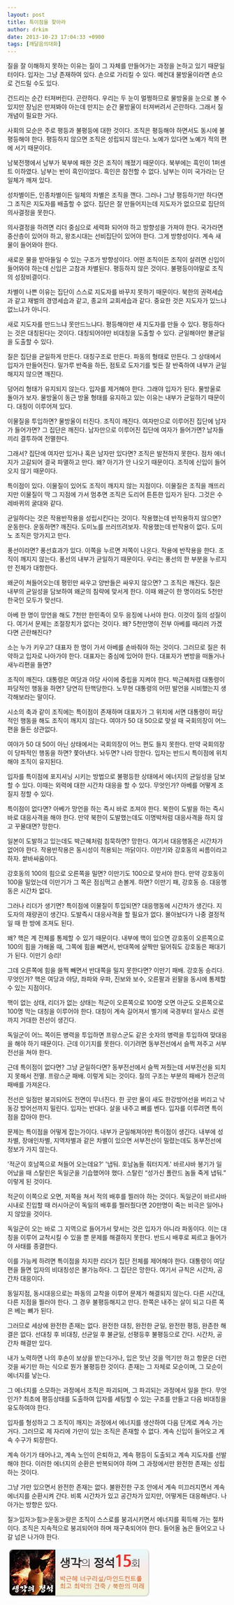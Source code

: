 ```yaml
---
layout: post
title: 특이점을 찾아라
author: drkim
date: 2013-10-23 17:04:33 +0900
tags: [깨달음의대화]
---
```

질을 잘 이해하지 못하는 이유는 질이 그 자체를 만들어가는 과정을 논하고 있기 때문일 터이다. 입자는 그냥 존재하여 있다. 손으로 가리킬 수 있다. 예컨대 물방울이라면 손으로 건드릴 수도 있다.


  


건드리는 순간 터져버린다. 곤란하다. 우리는 두 눈이 멀쩡하므로 물방울을 눈으로 볼 수 있지만 장님은 만져봐야 아는데 만지는 순간 물방울이 터져버려서 곤란하다. 그래서 질 개념이 필요한 거다. 


  


사회의 모순은 주로 평등과 불평등에 대한 것이다. 조직은 평등해야 하면서도 동시에 불평등해야 한다. 평등하지 않으면 조직은 성립되지 않는다. 노예가 있다면 노예가 적의 편에 서기 때문이다. 


  


남북전쟁에서 남부가 북부에 패한 것은 조직이 깨졌기 때문이다. 북부에는 흑인이 1퍼센트 이하였다. 남부는 반이 흑인이었다. 흑인은 참전할 수 없다. 남부는 이미 국가라는 단일체가 깨져 있다. 


  


성차별이든, 인종차별이든 일체의 차별은 조직을 깬다. 그러나 그냥 평등하기만 하다면 그 조직은 지도자를 배출할 수 없다. 집단은 잘 만들어지는데 지도자가 없으므로 집단의 의사결정을 못한다. 


  


의사결정을 하려면 리더 중심으로 세력화 되어야 하고 방향성을 가져야 한다. 국가라면 중산층이 있어야 하고, 왕조시대는 선비집단이 있어야 한다. 그게 방향성이다. 계속 새 물이 들어와야 한다.


  


새로운 물을 받아들일 수 있는 구조가 방향성이다. 어떤 조직이든 조직이 살려면 신입이 들어와야 하는데 신입은 고참과 차별된다. 평등하지 않은 것이다. 불평등이야말로 조직의 성장비결이다. 


  


차별이 나쁜 이유는 집단이 스스로 지도자를 바꾸지 못하기 때문이다. 북한의 권력세습과 같고 재벌의 경영세습과 같고, 종교의 교회세습과 같다. 중요한 것은 지도자가 있느냐 없느냐가 아니다. 


  


새로 지도자를 만드느냐 못만드느냐다. 평등해야만 새 지도자를 만들 수 있다. 평등하다는 것은 대칭된다는 것이다. 대칭되어야만 비대칭을 도출할 수 있다. 균일해야만 불균일을 도출할 수 있다. 


  


질은 집단을 균일하게 만든다. 대칭구조로 만든다. 파동의 형태로 만든다. 그 상태에서 입자가 만들어진다. 밀가루 반죽을 하든, 점토로 도자기를 빚든 잘 반죽하여 내부가 균일해지지 않으면 깨진다. 


  


덩어리 형태가 유지되지 않는다. 입자를 제거해야 한다. 그래야 입자가 된다. 물방울로 돌아가 보자. 물방울이 동근 방울 형태를 유지하고 있는 이유는 내부가 균일하기 때문이다. 대칭이 이루어져 있다. 


  


이물질을 투입하면? 물방울이 터진다. 조직이 깨진다. 여자만으로 이루어진 집단에 남자가 들어가면? 그 집단은 깨진다. 남자만으로 이루어진 집단에 여자가 들어가면? 남자들끼리 결투하여 전멸한다. 


  


그래서? 집단에 여자만 있거나 혹은 남자만 있다면? 조직은 발전하지 못한다. 점차 에너지가 고갈되어 결국 파멸하고 만다. 왜? 아기가 안 나오기 때문이다. 조직에 신입이 들어오지 않기 때문이다. 


  


특이점이 있다. 이물질이 있어도 조직이 깨지지 않는 지점이다. 이물질은 조직을 깨뜨리지만 이물질이 딱 그 지점에 가서 멈추면 조직은 도리어 튼튼한 입자가 된다. 그것은 수레바퀴의 굴대와 같다.


  


균일하다는 것은 작용반작용을 성립시킨다는 것이다. 작용했는데 반작용하지 않으면? 운동한다. 운동하면? 깨진다. 도미노를 쓰러뜨려보자. 작용했는데 반작용이 없다. 도미노 조직은 망가지고 만다. 


  


풍선이라면? 풍선효과가 있다. 이쪽을 누르면 저쪽이 나온다. 작용에 반작용을 한다. 조직이 깨지지 않는다. 풍선의 내부가 균일하기 때문이다. 우리는 풍선의 한 부분을 누르지만 전체가 대항한다.


  


왜군이 쳐들어오는데 평민만 싸우고 양반들은 싸우지 않으면? 그 조직은 깨진다. 질은 내부의 균일성을 담보하여 왜군의 침략에 맞서게 한다. 이때 왜군이 한 명이라도 5천만 한국인 모두가 맞선다. 


  


아베 한 명이 망언을 해도 7천만 한민족이 모두 응징에 나서야 한다. 이것이 질의 성질이다. 여기서 문제는 조절장치가 없다는 것이다. 왜? 5천만명이 전부 아베를 때리러 가겠다면 곤란해진다? 


  


소는 누가 키우고? 대표자 한 명이 가서 아베를 손바줘야 하는 것이다. 그러므로 질은 취약하고 입자로 나아가야 한다. 대표자는 중심에 있어야 한다. 대표자가 변방을 떠돌거나 새누리편을 들면?


  


조직이 깨진다. 대통령은 여당과 야당 사이에 중립을 지켜야 한다. 박근혜처럼 대통령이 파당적인 행동을 하면? 당연히 탄핵당한다. 노무현 대통령의 어떤 발언을 시비했는지 생각해보라는 말이다. 


  


시소의 축과 같이 조직에는 특이점이 존재하며 대표자가 그 위치에 서면 대통령이 파당적인 행동을 해도 조직이 깨지지 않는다. 여야가 50 대 50으로 맞설 때 국회의장이 어느편을 들든 상관없다.


  


여야가 50 대 50이 아닌 상태에서는 국회의장이 어느 편도 들지 못한다. 만약 국회의장이 당파적인 행동을 하면? 쫓아낸다. 놔두면? 나라 망한다. 입자는 반드시 특이점에 위치해야 조직이 유지된다.


  


입자를 특이점에 포지셔닝 시키는 방법으로 불평등한 상태에서 에너지의 균일성을 담보할 수 있다. 이때는 외력에 대한 시간차 대응을 할 수 있다. 무엇인가? 아베를 어떻게 조질지 정할 수 있다. 


  


특이점이 없다면? 아베가 망언을 하는 즉시 바로 조져야 한다. 북한이 도발을 하는 즉시 바로 대응사격을 해야 한다. 만약 북한이 도발했는데도 이명박처럼 대응사격을 하지 않고 꾸물대면? 망한다.


  


일본이 도발하고 있는데도 박근혜처럼 침묵하면? 망한다. 여기서 대응행동은 시간차가 없어야 한다. 작용반작용은 동시성이 적용되는 까닭이다. 이만기와 강호동의 씨름이라고 하자. 쌑바싸움이다.


  


강호동의 100의 힘으로 오른쪽을 밀면? 이만기도 100으로 맞서야 한다. 만약 강호동이 100을 밀었는데 이만기가 그 쪽은 점심먹고 손볼게. 하면? 이만기 패, 강호동 승. 대응행동은 시간차 없다.


  


그러나 리더가 생기면? 특이점에 이물질이 투입되면? 대응행동에 시간차가 생긴다. 지도자의 재량권이 생긴다. 도발즉시 대응사격을 할 필요가 없다. 몰아놨다가 나중 결정적일 때 한 방에 조져도 된다. 


  


왜? 핵은 계 전체를 통제할 수 있기 때문이다. 내부에 핵이 있으면 강호동이 오른쪽으로 100의 힘을 가해올 때, 그쪽에 힘을 빼면서, 반대쪽에 살짝만 밀어줘도 강호동은 패대기가 된다. 이만기 승리! 


  


그데 오른쪽에 힘을 쓸쩍 빼면서 반대쪽을 밀지 못한다면? 이만기 패배. 강호동 승리다. 무엇인가? 핵은 여당과 야당, 좌파와 우파, 진보와 보수, 오른팔과 왼팔을 동시에 통제할 수 있는 지점이다.


  


핵이 없는 상태, 리더가 없는 상태는 적군이 오른쪽으로 100명 오면 아군도 오른쪽으로 100명 막는 대칭을 이루어야 한다. 대칭이 계속 길어져서 벨기에 국경부터 알사스 로렌까지 거대한 전선이 생긴다.


  


독일군이 어느 쪽이든 병력을 투입하면 프랑스군도 같은 숫자의 병력을 투입하여 맞대응을 해야 하기 때문이다. 근데 이기지를 못한다. 이기려면 동부전선에서 슬쩍 져주고 서부전선을 쳐야 한다.


  


근데 특이점이 없다면? 그냥 균일하다면? 동부전선에서 슬쩍 져줬는데 서부전선을 되치지 못해서 전멸. 프랑스군 패배. 이렇게 되는 것이다. 질의 구조는 부분의 패배가 전군의 패배를 가져온다. 


  


전선은 일점만 붕괴되어도 전면이 무너진다. 한 곳만 물이 새도 한강방어선을 버리고 낙동강 방어선까지 밀린다. 입자는 반대다. 살을 내주고 뼈를 벤다. 입자를 이루려면 특이점을 잡아야 한다. 


  


문제는 특이점을 어떻게 잡는가이다. 내부가 균일해져야만 특이점이 생긴다. 내부에 성차별, 장애인차별, 지역차별과 같은 차별이 있으면 서부전선이 밀렸는데도 동부전선에 정보가 가지 않는다.


  


'적군이 호남쪽으로 쳐들어 오는데요?' '냅둬. 호남놈들 줘터지게.' 바르샤바 봉기가 일어났을 때 스탈린은 독일군을 기습했어야 했다. 스탈린 “성가신 폴란드 놈들 죽게 냅둬.” 이렇게 된 것이다. 


  


적군이 이쪽으로 오면, 저쪽을 쳐서 적의 배후를 찔러야 하는 것이다. 독일군이 바르샤바 시내로 진입할 때 러시아군이 독일의 배후를 찔러줬다면 20만명이 죽는 비극은 일어나지 않았을 것이다. 


  


독일군이 오는 바로 그 지역으로 들어가서 맞서는 것은 입자가 아니라 파동이다. 이는 대칭을 이루어 교착시킬 수 있을 뿐 문제를 해결하지 못한다. 반드시 배후로 찌르고 들어가야 사태를 종결한다.


  


이를 가능케 하려면 특이점을 차지한 리더가 집단 전체를 제어해야 한다. 대통령이 여당편을 들면 입자의 비대칭성은 불가능하다. 그 집단은 망한다. 여기서 규칙은 시간차, 공간차 대응이다. 


  


동일지점, 동시대응으로는 파동의 교착을 이루어 문제가 해결되지 않는다. 다른 시간대, 다른 지점을 찔러야 한다. 그 경우 불평등해지고 만다. 한쪽은 내주는 살이 되고 다른 쪽은 베는 뼈가 된다. 


  


그러므로 세상에 완전한 존재는 없다. 완전한 대칭, 완전한 균일, 완전한 평등, 완존한 해결은 없다. 선대칭 후 비대칭, 선균일 후 불균일, 선평등후 불평등으로 간다. 시간차, 공간차 해결만 있다. 


  


내가 노력하면 나의 후손이 보상을 받는다거나, 입은 맛난 것을 먹기만 하고 항문은 더런 것을 싸기만 하는 식으로 뭔가 불평등한 것이다. 존재는 그 자체로 모순이며, 그 모순이 에너지를 낳는다. 


  


그 에너지를 소모하는 과정에서 조직은 파괴되며, 그 파괴되는 과정에서 일을 한다. 무엇인가? 최초에 평등상태를 도출하여 입자를 세팅할 수 있는 구조를 만들고 다음 비대칭을 유도하여야 한다. 


  


입자를 형성하고 그 조직이 깨지는 과정에서 에너지를 생산하여 다음 단계로 계속 가는 거다. 그러므로 제 자리에 가만이 있는 조직은 존재할 수 없다. 계속 신입이 들어오고 계속 수구가 퇴장한다. 


  


계속 아기가 태어나고, 계속 노인이 은퇴하고, 계속 평등이 도출되고 계속 지도자를 선발해야 한다. 이러한 에너지의 순환은 반복되어야 하며 그 과정에서만 완전한 존재는 성립하는 것이다. 


  


그냥 가만 있으면서 완전한 존재는 없다. 불완전한 구조 안에서 계속 미끄러지면서 계속 에너지를 순환시켜 간다. 비록 시간차가 있고 공간차가 있지만, 어떻게든 대응해낸다. 나아가는 방향은 있다. 


  


질≫입자≫힘≫운동≫량은 조직이 스스로를 붕괴시키면서 에너지를 획득해 가는 절차이다. 조직은 지속적으로 붕괴되어야 하며 재구축되어야 한다. 들어올 놈은 들어오고 나갈 넘은 나가야 한다. 

  


 ![](/files/attach/images/198/898/398/a111.JPG)